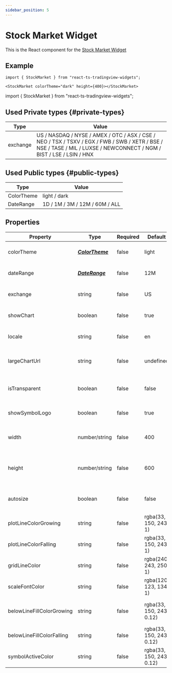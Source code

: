 ```yaml
---
sidebar_position: 5
---
```


# Stock Market Widget

This is the React component for the [Stock Market Widget](https://www.tradingview.com/widget/market-movers/)

## Example

```
import { StockMarket } from "react-ts-tradingview-widgets";

<StockMarket colorTheme="dark" height={400}></StockMarket>
```

import { StockMarket } from "react-ts-tradingview-widgets";

<StockMarket colorTheme="dark" height={400}></StockMarket>

## Used Private types {#private-types}

| Type     | Value                                                                                                                                                                 |
| -------- | --------------------------------------------------------------------------------------------------------------------------------------------------------------------- |
| exchange | US / NASDAQ / NYSE / AMEX / OTC / ASX / CSE / NEO / TSX / TSXV / EGX / FWB / SWB / XETR / BSE / NSE / TASE / MIL / LUXSE / NEWCONNECT / NGM / BIST / LSE / LSIN / HNX |

## Used Public types {#public-types}

| Type       | Value                          |
| ---------- | ------------------------------ |
| ColorTheme | light / dark                   |
| DateRange  | 1D / 1M / 3M / 12M / 60M / ALL |

## Properties

| Property                  | Type                              | Required | Default                  | Description                           |
| ------------------------- | --------------------------------- | -------- | ------------------------ | ------------------------------------- |
| colorTheme                | [_**ColorTheme**_](#public-types) | false    | light                    | Sets the default theme                |
| dateRange                 | [_**DateRange**_](#public-types)  | false    | 12M                      | Default date range of chart           |
| exchange                  | string                            | false    | US                       | Default exchange for widget           |
| showChart                 | boolean                           | false    | true                     | Include chart in widget               |
| locale                    | string                            | false    | en                       | Sets the default locale               |
| largeChartUrl             | string                            | false    | undefined                | Make widget redirect to larger chart  |
| isTransparent             | boolean                           | false    | false                    | Transparent background for component  |
| showSymbolLogo            | boolean                           | false    | true                     | Show symbol of ticker                 |
| width                     | number/string                     | false    | 400                      | Sets a static width on the component  |
| height                    | number/string                     | false    | 600                      | Sets a static height on the component |
| autosize                  | boolean                           | false    | false                    | Sets the width and height to 100%     |
| plotLineColorGrowing      | string                            | false    | rgba(33, 150, 243, 1)    | Price line growing color              |
| plotLineColorFalling      | string                            | false    | rgba(33, 150, 243, 1)    | Price line falling color              |
| gridLineColor             | string                            | false    | rgba(240, 243, 250, 1)   | Grid color                            |
| scaleFontColor            | string                            | false    | rgba(120, 123, 134, 1)   | Font color                            |
| belowLineFillColorGrowing | string                            | false    | rgba(33, 150, 243, 0.12) | Under line area growing color         |
| belowLineFillColorFalling | string                            | false    | rgba(33, 150, 243, 0.12) | Under line area falling color         |
| symbolActiveColor         | string                            | false    | rgba(33, 150, 243, 0.12) | Active Ticker color                   |
